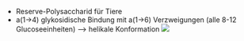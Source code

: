 - Reserve-Polysaccharid für Tiere
- a(1->4) glykosidische Bindung mit a(1->6) Verzweigungen (alle 8-12 Glucoseeinheiten) --> helikale Konformation 
![](Pasted%20image%2020240111171608.png)
